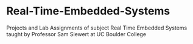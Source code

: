 # Real-Time-Embedded-Systems
Projects and Lab Assignments of subject Real Time Embedded Systems taught by Professor Sam Siewert at UC Boulder College

